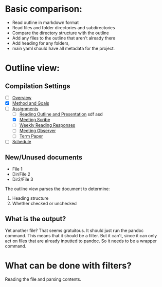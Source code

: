 
# Basic comparison:

+ Read outline in markdown format
+ Read files and folder directories and subdirectories
+ Compare the directory structure with the outline
+ Add any files to the outline that aren't already there
+ Add heading for any folders, 
+ main yaml should have all metadata for the project.

# Outline view:

## Compilation Settings

- [ ] [Overview](#overview)
- [x] [Method and Goals](#method-and-goals)
- [ ] [Assignments](#assignments)
  - [ ] [Reading Outline and Presentation](#reading-outline-and-presentation) sdf asd 
  - [x] [Meeting Scribe](#meeting-scribe)
  - [ ] [Weekly Reading Responses](#weekly-reading-responses)
  - [ ] [Meeting Observer](#meeting-observer)
  - [ ] [Term Paper](#term-paper)
- [ ] [Schedule](#schedule)

## New/Unused documents

- File 1
- Dir/File 2
- Dir2/File 3

The outline view parses the document to determine:
1. Heading structure
2. Whether checked or unchecked



## What is the output?

Yet another file? That seems gratuitous.
It should just run the pandoc command.
This means that it should be a filter. But it can't, since it can only act on files that are already inputted to pandoc.
So it needs to be a wrapper command. 

# What can be done with filters?
Reading the file and parsing contents.


